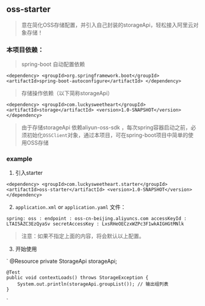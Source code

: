 ## oss-starter

> 意在简化OSS存储配置，并引入自己封装的storageApi，轻松接入阿里云对象存储！

### 本项目依赖：

> spring-boot 自动配置依赖

`
        <dependency>
			<groupId>org.springframework.boot</groupId>
			<artifactId>spring-boot-autoconfigure</artifactId>
		</dependency>
`

> 存储操作依赖（以下简称storageApi）

`
        <dependency>
			<groupId>com.luckysweetheart</groupId>
			<artifactId>storage</artifactId>
			<version>1.0-SNAPSHOT</version>
		</dependency>
`

> 由于存储storageApi 依赖aliyun-oss-sdk ，每次spring容器启动之前，必须初始化`OSSClient`对象，通过本项目，可在spring-boot项目中简单的使用OSS存储

### example

1. 引入starter

`
        <dependency>
			<groupId>com.luckysweetheart.starter</groupId>
			<artifactId>oss-starter</artifactId>
			<version>1.0-SNAPSHOT</version>
		</dependency>
`

2. `application.xml` or `application.yaml` 文件：

`
spring:
  oss :
    endpoint : oss-cn-beijing.aliyuncs.com
    accessKeyId : LTAI5AZC3EzQyaSv
    secretAccessKey : LxsRHeOECzxWZPc3F1wkAIGHGtMNlk
`

> 注意：如果不指定上面的内容，将会默认以上配置。

3. 开始使用

`
    @Resource
    private StorageApi storageApi;

    @Test
    public void contextLoads() throws StorageException {
        System.out.println(storageApi.groupList()); // 输出组列表
    }
`